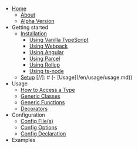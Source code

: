- [Home](/)
  - [About](/README.md?id=about)
  - [Alpha Version](/README.md?id=alpha)
- Getting started
  - [Installation](/en/getting-started/installation.md)
    - [Using Vanilla TypeScript](/en/getting-started/vanilla-ts.md)
    - [Using Webpack](/en/getting-started/webpack.md)
    - [Using Angular](/en/getting-started/angular.md)
    - [Using Parcel](/en/getting-started/parcel.md)
    - [Using Rollup](/en/getting-started/rollup.md)
    - [Using ts-node](/en/getting-started/ts-node.md)
  - [Setup](/en/getting-started/setup.md)
[//]: # (- [Usage]&#40;/en/usage/usage.md&#41;)
- Usage
  - [How to Access a Type](/en/usage/how-to-access-type.md?id=how-to-get-a-type)
  - [Generic Classes](/en/usage/generic-classes.md?id=generic-classes)
  - [Generic Functions](/en/usage/generic-functions.md?id=generic-functions)
  - [Decorators](/en/usage/decorators.md?id=decorators)
- Configuration
  - [Config File(s)](/en/configuration/configuration?id=config-files)
  - [Config Options](/en/configuration/configuration?id=config-options)
  - [Config Declaration](/en/configuration/configuration?id=config-declaration)
- Examples